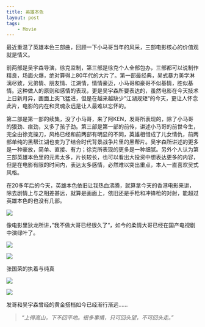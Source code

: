 ```yaml
---
title: 英雄本色
layout: post
tags: 
    - Movie
---
```


最近重温了英雄本色三部曲，回顾一下小马哥当年的风采，三部电影核心的价值观就是情义。

前两部是吴宇森导演，徐克监制，第三部是徐克个人全部包办，三部都可以说制作精良，场面火爆，绝对算得上80年代的大片了。第一部最经典，吴式暴力美学淋漓尽致，兄弟情、朋友情、江湖情，情情豪迈，小马哥和豪哥不似基情，胜似基情。这种做人的原则和感情的表现，更是吴宇森所要表达的，虽然电影在今天技术上日新月异，画面上突飞猛进，但是在越来越缺少”江湖规矩“的今天，更让人怀念此片，电影的内在和灵魂永远是让人最难以忘怀的。

第二部是第一部的续集，没了小马哥，来了阿KEN，发哥所表现的，除了小马哥的狠劲、痞劲，又多了孩子劲。第三部是第一部的前传，讲述小马哥的前世今生，完全由徐克操刀，风格已经和前两部有明显的不同，英雄相惜成了儿女情仇，前两部单纯的黑帮江湖也变为了结合时代背景战争片里的黑帮片。吴宇森所讲述的更多是一种豪放，简单、直接、有力；徐克所表现的更多是一种细腻。另外个人认为第三部英雄本色里的元素太多，片长较长，也可以看出大投资中想表达更多的内容，但是在电影有限的时间内，表达太多感情，必然难以突出重点，本人一直喜欢吴式风格。

在20多年后的今天，英雄本色依旧让我热血沸腾，就算拿今天的香港电影来讲，除去剧情上与之相差甚远，就算是画面上，依旧还是手枪和冲锋枪的对射，能超过英雄本色的也没有几部。

![](http://lc-ec5pgDDk.cn-n1.lcfile.com/S4cbGl3h2PLTNAv3zjCJhPFw4Oi1XgS6lhjUptkP.jpg)

像电影里狄龙所讲，”我不做大哥已经很久了“，如今的柔情大哥已经在国产电视剧中演绿叶了。

![](http://lc-ec5pgDDk.cn-n1.lcfile.com/usgm8TEio9gXHBHURPXF49bTRCHuRc281m77lG4u.jpg)

![](http://lc-ec5pgDDk.cn-n1.lcfile.com/y06Ml419Dk7uRvA7zRKjWcMbHEtWzdGwFu8pi8Sq.jpg)

张国荣的执着与纯真

![](http://lc-ec5pgDDk.cn-n1.lcfile.com/dWzeVeMGoA3nghgXEbpftQOaOm2mqo8bGcVIwE4E.jpg)

![](http://lc-ec5pgDDk.cn-n1.lcfile.com/alUjAb4Ux2GD7ynW24G5o8dWocddRjbXW2CYae3j.jpg)

发哥和吴宇森曾经的黄金搭档如今已经渐行渐远……

>*“上得高山，下不回平地。很多事情，只可回头望，不可回头走。”*